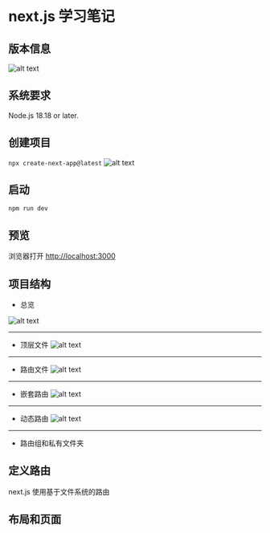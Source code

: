 # next.js 学习笔记

## 版本信息

![alt text](image.png)

## 系统要求

Node.js 18.18 or later.

## 创建项目

``
npx create-next-app@latest
``
![alt text](image-1.png)

## 启动

``
 npm run dev
``

## 预览

浏览器打开 <http://localhost:3000>

## 项目结构

- 总览

 ![alt text](image-2.png)

---

- 顶层文件
![alt text](image-3.png)

---

- 路由文件
![alt text](image-4.png)

---

- 嵌套路由
![alt text](image-5.png)

---

- 动态路由
![alt text](image-6.png)

---

- 路由组和私有文件夹
  
## 定义路由

next.js 使用基于文件系统的路由

## 布局和页面
